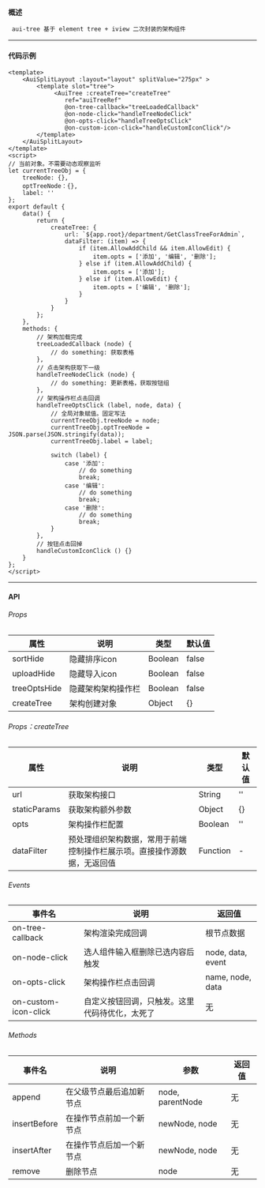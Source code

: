 #### 概述   

```markdown
 aui-tree 基于 element tree + iview 二次封装的架构组件 
```

------


#### 代码示例

```vue
<template>
    <AuiSplitLayout :layout="layout" splitValue="275px" >
        <template slot="tree">
             <AuiTree :createTree="createTree"
                ref="auiTreeRef"
                @on-tree-callback="treeLoadedCallback"
                @on-node-click="handleTreeNodeClick"
                @on-opts-click="handleTreeOptsClick"
                @on-custom-icon-click="handleCustomIconClick"/>
        </template>
    </AuiSplitLayout>
</template>
<script>
// 当前对象。不需要动态观察监听
let currentTreeObj = {
    treeNode: {},
    optTreeNode：{},
    label: ''
};
export default {
    data() {
        return {
			createTree: {
                url: `${app.root}/department/GetClassTreeForAdmin`,
                dataFilter: (item) => {
                    if (item.AllowAddChild && item.AllowEdit) {
                        item.opts = ['添加', '编辑', '删除'];
                    } else if (item.AllowAddChild) {
                        item.opts = ['添加'];
                    } else if (item.AllowEdit) {
                        item.opts = ['编辑', '删除'];
                    }
                }
            }
        };
    },
    methods: {
		// 架构加载完成
    	treeLoadedCallback (node) {
			// do something: 获取表格
		},
        // 点击架构获取下一级
        handleTreeNodeClick (node) {
            // do something: 更新表格，获取按钮组
        },
        // 架构操作栏点击回调
        handleTreeOptsClick (label, node, data) {
            // 全局对象赋值。固定写法
            currentTreeObj.treeNode = node;
            currentTreeObj.optTreeNode = JSON.parse(JSON.stringify(data));
            currentTreeObj.label = label;
            
            switch (label) {
                case '添加':
                    // do something
                    break;
                case '编辑':
                    // do something
                    break;
                case '删除':
                    // do something
                    break;
            }
        },
        // 按钮点击回掉
        handleCustomIconClick () {}
    }
};
</script>
```

------

#### API  

###### Props

| 属性         | 说明               | 类型    | 默认值 |
| ------------ | ------------------ | ------- | ------ |
| sortHide     | 隐藏排序icon       | Boolean | false  |
| uploadHide   | 隐藏导入icon       | Boolean | false  |
| treeOptsHide | 隐藏架构架构操作栏 | Boolean | false  |
| createTree   | 架构创建对象       | Object  | {}     |

###### Props：createTree

| 属性         | 说明                                                         | 类型     | 默认值 |
| ------------ | ------------------------------------------------------------ | -------- | ------ |
| url          | 获取架构接口                                                 | String   | ''     |
| staticParams | 获取架构额外参数                                             | Object   | {}     |
| opts         | 架构操作栏配置                                               | Boolean  | ''     |
| dataFilter   | 预处理组织架构数据，常用于前端控制操作栏展示项。直接操作源数据，无返回值 | Function | -      |

###### Events

| 事件名               | 说明                                           | 返回值            |
| -------------------- | ---------------------------------------------- | ----------------- |
| on-tree-callback     | 架构渲染完成回调                               | 根节点数据        |
| on-node-click        | 选人组件输入框删除已选内容后触发               | node, data, event |
| on-opts-click        | 架构操作栏点击回调                             | name, node, data  |
| on-custom-icon-click | 自定义按钮回调，只触发。这里代码待优化，太死了 | 无                |

###### Methods

| 事件名       | 说明                     | 参数             | 返回值 |
| ------------ | ------------------------ | ---------------- | ------ |
| append       | 在父级节点最后追加新节点 | node, parentNode | 无     |
| insertBefore | 在操作节点前加一个新节点 | newNode, node    | 无     |
| insertAfter  | 在操作节点后加一个新节点 | newNode, node    | 无     |
| remove       | 删除节点                 | node             | 无     |